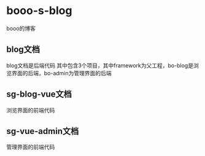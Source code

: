 # booo-s-blog
booo的博客

## blog文档
blog文档是后端代码
其中包含3个项目，其中framework为父工程，bo-blog是浏览界面的后端，bo-admin为管理界面的后端

## sg-blog-vue文档
浏览界面的前端代码

## sg-vue-admin文档
管理界面的前端代码
